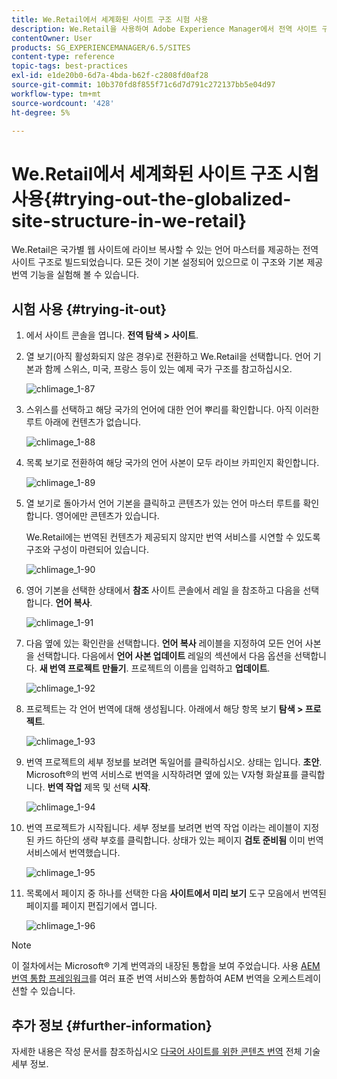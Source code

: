 ```yaml
---
title: We.Retail에서 세계화된 사이트 구조 시험 사용
description: We.Retail을 사용하여 Adobe Experience Manager에서 전역 사이트 구조를 시도하는 방법을 알아봅니다.
contentOwner: User
products: SG_EXPERIENCEMANAGER/6.5/SITES
content-type: reference
topic-tags: best-practices
exl-id: e1de20b0-6d7a-4bda-b62f-c2808fd0af28
source-git-commit: 10b370fd8f855f71c6d7d791c272137bb5e04d97
workflow-type: tm+mt
source-wordcount: '428'
ht-degree: 5%

---
```


# We.Retail에서 세계화된 사이트 구조 시험 사용{#trying-out-the-globalized-site-structure-in-we-retail}

We.Retail은 국가별 웹 사이트에 라이브 복사할 수 있는 언어 마스터를 제공하는 전역 사이트 구조로 빌드되었습니다. 모든 것이 기본 설정되어 있으므로 이 구조와 기본 제공 번역 기능을 실험해 볼 수 있습니다.

## 시험 사용 {#trying-it-out}

1. 에서 사이트 콘솔을 엽니다. **전역 탐색 > 사이트**.
1. 열 보기(아직 활성화되지 않은 경우)로 전환하고 We.Retail을 선택합니다. 언어 기본과 함께 스위스, 미국, 프랑스 등이 있는 예제 국가 구조를 참고하십시오.

   ![chlimage_1-87](assets/chlimage_1-87a.png)

1. 스위스를 선택하고 해당 국가의 언어에 대한 언어 뿌리를 확인합니다. 아직 이러한 루트 아래에 컨텐츠가 없습니다.

   ![chlimage_1-88](assets/chlimage_1-88a.png)

1. 목록 보기로 전환하여 해당 국가의 언어 사본이 모두 라이브 카피인지 확인합니다.

   ![chlimage_1-89](assets/chlimage_1-89a.png)

1. 열 보기로 돌아가서 언어 기본을 클릭하고 콘텐츠가 있는 언어 마스터 루트를 확인합니다. 영어에만 콘텐츠가 있습니다.

   We.Retail에는 번역된 컨텐츠가 제공되지 않지만 번역 서비스를 시연할 수 있도록 구조와 구성이 마련되어 있습니다.

   ![chlimage_1-90](assets/chlimage_1-90a.png)

1. 영어 기본을 선택한 상태에서 **참조** 사이트 콘솔에서 레일 을 참조하고 다음을 선택합니다. **언어 복사**.

   ![chlimage_1-91](assets/chlimage_1-91.png)

1. 다음 옆에 있는 확인란을 선택합니다. **언어 복사** 레이블을 지정하여 모든 언어 사본을 선택합니다. 다음에서 **언어 사본 업데이트** 레일의 섹션에서 다음 옵션을 선택합니다. **새 번역 프로젝트 만들기**. 프로젝트의 이름을 입력하고 **업데이트**.

   ![chlimage_1-92](assets/chlimage_1-92.png)

1. 프로젝트는 각 언어 번역에 대해 생성됩니다. 아래에서 해당 항목 보기 **탐색 > 프로젝트**.

   ![chlimage_1-93](assets/chlimage_1-93.png)

1. 번역 프로젝트의 세부 정보를 보려면 독일어를 클릭하십시오. 상태는 입니다. **초안**. Microsoft®의 번역 서비스로 번역을 시작하려면 옆에 있는 V자형 화살표를 클릭합니다. **번역 작업** 제목 및 선택 **시작**.

   ![chlimage_1-94](assets/chlimage_1-94.png)

1. 번역 프로젝트가 시작됩니다. 세부 정보를 보려면 번역 작업 이라는 레이블이 지정된 카드 하단의 생략 부호를 클릭합니다. 상태가 있는 페이지 **검토 준비됨** 이미 번역 서비스에서 번역했습니다.

   ![chlimage_1-95](assets/chlimage_1-95.png)

1. 목록에서 페이지 중 하나를 선택한 다음 **사이트에서 미리 보기** 도구 모음에서 번역된 페이지를 페이지 편집기에서 엽니다.

   ![chlimage_1-96](assets/chlimage_1-96.png)

>[!NOTE]
>
>이 절차에서는 Microsoft® 기계 번역과의 내장된 통합을 보여 주었습니다. 사용 [AEM 번역 통합 프레임워크](/help/sites-administering/translation.md)를 여러 표준 번역 서비스와 통합하여 AEM 번역을 오케스트레이션할 수 있습니다.

## 추가 정보 {#further-information}

자세한 내용은 작성 문서를 참조하십시오 [다국어 사이트를 위한 콘텐츠 번역](/help/sites-administering/translation.md) 전체 기술 세부 정보.
